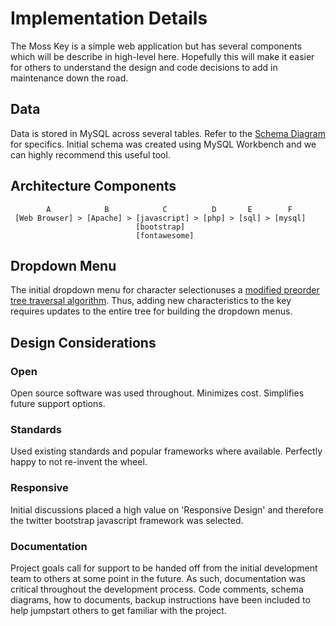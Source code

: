 # Implementation Details
The Moss Key is a simple web application but has several components which will be describe in high-level here.  Hopefully this will make it easier for others to understand the design and code decisions to add in maintenance down the road.

## Data
Data is stored in MySQL across several tables.  Refer to the [Schema Diagram](https://docs.google.com/drawings/d/1hsYuWH6XhbKBrbOBh2Q-OVCEWxAa-OF5mJIrrtirZ84/edit) for specifics.  Initial schema was created using MySQL Workbench and we can highly recommend this useful tool.


## Architecture Components
```
        A            B            C          D       E        F
 [Web Browser] > [Apache] > [javascript] > [php] > [sql] > [mysql]
                            [bootstrap]
                            [fontawesome]  
```

## Dropdown Menu
The initial dropdown menu for character selectionuses a [modified preorder tree traversal algorithm](http://mikehillyer.com/articles/managing-hierarchical-data-in-mysql/).  Thus, adding new characteristics to the key requires updates to the entire tree for building the dropdown menus.

## Design Considerations
### Open
Open source software was used throughout.  Minimizes cost.  Simplifies future support options.
### Standards
Used existing standards and popular frameworks where available.  Perfectly happy to not re-invent the wheel.
### Responsive
Initial discussions placed a high value on 'Responsive Design' and therefore the twitter bootstrap javascript framework was selected. 
### Documentation
Project goals call for support to be handed off from the initial development team to others at some point in the future.  As such, documentation was critical throughout the development process.  Code comments, schema diagrams, how to documents, backup instructions have been included to help jumpstart others to get familiar with the project. 
